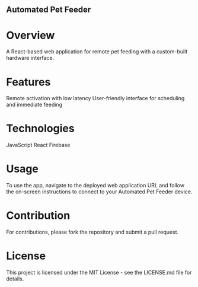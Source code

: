 ## Automated Pet Feeder
# Overview
A React-based web application for remote pet feeding with a custom-built hardware interface.

# Features
Remote activation with low latency
User-friendly interface for scheduling and immediate feeding
# Technologies
JavaScript
React
Firebase

# Usage
To use the app, navigate to the deployed web application URL and follow the on-screen instructions to connect to your Automated Pet Feeder device.

# Contribution
For contributions, please fork the repository and submit a pull request.

# License
This project is licensed under the MIT License - see the LICENSE.md file for details.
